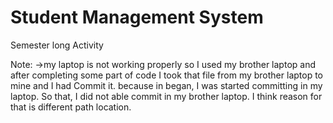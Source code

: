 # Student Management System
 Semester long Activity


Note:
->my laptop is not working properly so I used my brother laptop and after completing some part of code I took that file from my brother laptop to mine and I had Commit it.  because in began, I was started committing in my laptop. So that, I did not able commit in my brother laptop. I think reason for that is different path location.
